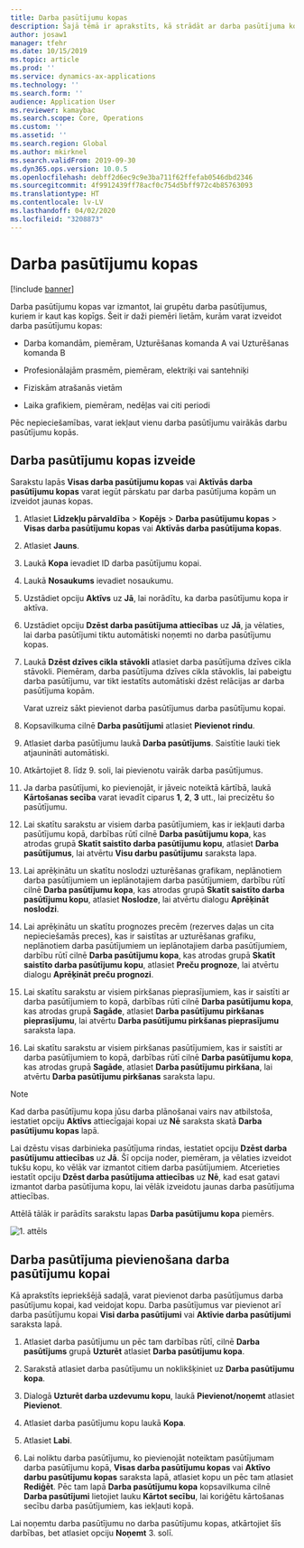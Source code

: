 ```yaml
---
title: Darba pasūtījumu kopas
description: Šajā tēmā ir aprakstīts, kā strādāt ar darba pasūtījuma kopām līdzekļu pārvaldībā.
author: josaw1
manager: tfehr
ms.date: 10/15/2019
ms.topic: article
ms.prod: ''
ms.service: dynamics-ax-applications
ms.technology: ''
ms.search.form: ''
audience: Application User
ms.reviewer: kamaybac
ms.search.scope: Core, Operations
ms.custom: ''
ms.assetid: ''
ms.search.region: Global
ms.author: mkirknel
ms.search.validFrom: 2019-09-30
ms.dyn365.ops.version: 10.0.5
ms.openlocfilehash: debff2d6ec9c9e3ba711f62ffefab0546dbd2346
ms.sourcegitcommit: 4f9912439ff78acf0c754d5bff972c4b85763093
ms.translationtype: HT
ms.contentlocale: lv-LV
ms.lasthandoff: 04/02/2020
ms.locfileid: "3208873"
---
```

# <a name="work-order-pools"></a>Darba pasūtījumu kopas

[!include [banner](../../includes/banner.md)]


Darba pasūtījumu kopas var izmantot, lai grupētu darba pasūtījumus, kuriem ir kaut kas kopīgs. Šeit ir daži piemēri lietām, kurām varat izveidot darba pasūtījumu kopas:

- Darba komandām, piemēram, Uzturēšanas komanda A vai Uzturēšanas komanda B  

- Profesionālajām prasmēm, piemēram, elektriķi vai santehniķi  

- Fiziskām atrašanās vietām  

- Laika grafikiem, piemēram, nedēļas vai citi periodi  

Pēc nepieciešamības, varat iekļaut vienu darba pasūtījumu vairākās darbu pasūtījumu kopās.


## <a name="create-a-work-order-pool"></a>Darba pasūtījumu kopas izveide

Sarakstu lapās **Visas darba pasūtījumu kopas** vai **Aktīvās darba pasūtījumu kopas** varat iegūt pārskatu par darba pasūtījuma kopām un izveidot jaunas kopas.

1. Atlasiet **Līdzekļu pārvaldība** > **Kopējs** > **Darba pasūtījumu kopas** > **Visas darba pasūtījumu kopas** vai **Aktīvās darba pasūtījuma kopas**.

2. Atlasiet **Jauns**.

3. Laukā **Kopa** ievadiet ID darba pasūtījumu kopai.

4. Laukā **Nosaukums** ievadiet nosaukumu.

5. Uzstādiet opciju **Aktīvs** uz **Jā**, lai norādītu, ka darba pasūtījumu kopa ir aktīva.

6. Uzstādiet opciju **Dzēst darba pasūtījuma attiecības** uz **Jā**, ja vēlaties, lai darba pasūtījumi tiktu automātiski noņemti no darba pasūtījumu kopas.

7. Laukā **Dzēst dzīves cikla stāvokli** atlasiet darba pasūtījuma dzīves cikla stāvokli. Piemēram, darba pasūtījuma dzīves cikla stāvoklis, lai pabeigtu darba pasūtījumu, var tikt iestatīts automātiski dzēst relācijas ar darba pasūtījuma kopām.

    Varat uzreiz sākt pievienot darba pasūtījumus darba pasūtījumu kopai.

8. Kopsavilkuma cilnē **Darba pasūtījumi** atlasiet **Pievienot rindu**.

9. Atlasiet darba pasūtījumu laukā **Darba pasūtījums**. Saistītie lauki tiek atjaunināti automātiski.

10. Atkārtojiet 8. līdz 9. soli, lai pievienotu vairāk darba pasūtījumus.

11. Ja darba pasūtījumi, ko pievienojāt, ir jāveic noteiktā kārtībā, laukā **Kārtošanas secība** varat ievadīt ciparus **1**, **2**, **3** utt., lai precizētu šo pasūtījumu.

12. Lai skatītu sarakstu ar visiem darba pasūtījumiem, kas ir iekļauti darba pasūtījumu kopā, darbības rūtī cilnē **Darba pasūtījumu kopa**, kas atrodas grupā **Skatīt saistīto darba pasūtījumu kopu**, atlasiet **Darba pasūtījumus**, lai atvērtu **Visu darbu pasūtījumu** saraksta lapa.

13. Lai aprēķinātu un skatītu noslodzi uzturēšanas grafikam, neplānotiem darba pasūtījumiem un ieplānotajiem darba pasūtījumiem, darbību rūtī cilnē **Darba pasūtījumu kopa**, kas atrodas grupā **Skatīt saistīto darba pasūtījumu kopu**, atlasiet **Noslodze**, lai atvērtu dialogu **Aprēķināt noslodzi**.

14. Lai aprēķinātu un skatītu prognozes precēm (rezerves daļas un cita nepieciešamās preces), kas ir saistītas ar uzturēšanas grafiku, neplānotiem darba pasūtījumiem un ieplānotajiem darba pasūtījumiem, darbību rūtī cilnē **Darba pasūtījumu kopa**, kas atrodas grupā **Skatīt saistīto darba pasūtījumu kopu**, atlasiet **Preču prognoze**, lai atvērtu dialogu **Aprēķināt preču prognozi**.

15. Lai skatītu sarakstu ar visiem pirkšanas pieprasījumiem, kas ir saistīti ar darba pasūtījumiem to kopā, darbības rūtī cilnē **Darba pasūtījumu kopa**, kas atrodas grupā **Sagāde**, atlasiet **Darba pasūtījumu pirkšanas pieprasījumu**, lai atvērtu **Darba pasūtījumu pirkšanas pieprasījumu** saraksta lapa.

16. Lai skatītu sarakstu ar visiem pirkšanas pasūtījumiem, kas ir saistīti ar darba pasūtījumiem to kopā, darbības rūtī cilnē **Darba pasūtījumu kopa**, kas atrodas grupā **Sagāde**, atlasiet **Darba pasūtījumu pirkšana**, lai atvērtu **Darba pasūtījumu pirkšanas** saraksta lapu.

>[!NOTE]
>Kad darba pasūtījumu kopa jūsu darba plānošanai vairs nav atbilstoša, iestatiet opciju **Aktīvs** attiecīgajai kopai uz **Nē** saraksta skatā **Darba pasūtījumu kopas** lapā.

Lai dzēstu visas darbinieka pasūtījuma rindas, iestatiet opciju **Dzēst darba pasūtījumu attiecības** uz **Jā**. Šī opcija noder, piemēram, ja vēlaties izveidot tukšu kopu, ko vēlāk var izmantot citiem darba pasūtījumiem. Atcerieties iestatīt opciju **Dzēst darba pasūtījuma attiecības** uz **Nē**, kad esat gatavi izmantot darba pasūtījuma kopu, lai vēlāk izveidotu jaunas darba pasūtījuma attiecības.

Attēlā tālāk ir parādīts sarakstu lapas **Darba pasūtījumu kopa** piemērs.

![1. attēls](media/22-work-orders.png)


## <a name="add-a-work-order-to-a-work-order-pool"></a>Darba pasūtījuma pievienošana darba pasūtījumu kopai

Kā aprakstīts iepriekšējā sadaļā, varat pievienot darba pasūtījumus darba pasūtījumu kopai, kad veidojat kopu. Darba pasūtījumus var pievienot arī darba pasūtījumu kopai **Visi darba pasūtījumi** vai **Aktīvie darba pasūtījumi** saraksta lapā.

1. Atlasiet darba pasūtījumu un pēc tam darbības rūtī, cilnē **Darba pasūtījums** grupā **Uzturēt** atlasiet **Darba pasūtījumu kopa**.

2. Sarakstā atlasiet darba pasūtījumu un noklikšķiniet uz **Darba pasūtījumu kopa**.

3. Dialogā **Uzturēt darba uzdevumu kopu**, laukā **Pievienot/noņemt** atlasiet **Pievienot**.

4. Atlasiet darba pasūtījumu kopu laukā **Kopa**.

5. Atlasiet **Labi**.

6. Lai noliktu darba pasūtījumu, ko pievienojāt noteiktam pasūtījumam darba pasūtījumu kopā, **Visas darba pasūtījumu kopas** vai **Aktīvo darbu pasūtījumu kopas** saraksta lapā, atlasiet kopu un pēc tam atlasiet **Rediģēt**. Pēc tam lapā **Darba pasūtījumu kopa** kopsavilkuma cilnē **Darba pasūtījumi** lietojiet lauku **Kārtot secību**, lai koriģētu kārtošanas secību darba pasūtījumiem, kas iekļauti kopā.

Lai noņemtu darba pasūtījumu no darba pasūtījumu kopas, atkārtojiet šīs darbības, bet atlasiet opciju **Noņemt** 3. solī.


